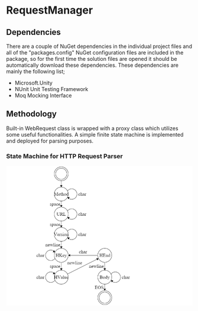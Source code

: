 # RequestManager

## Dependencies

There are a couple of NuGet dependencies in the individual project files and all of the "packages.config" NuGet configuration files are included in the package, so for the first
time the solution files are opened it should be automatically download these dependencies. These dependencies are mainly the following list;

- Microsoft.Unity
- NUnit Unit Testing Framework
- Moq Mocking Interface

## Methodology

Built-in WebRequest class is wrapped with a proxy class which utilizes some useful functionalities. A simple finite state machine is implemented and deployed for parsing purposes. 

### State Machine for HTTP Request Parser

![alt tag](https://raw.githubusercontent.com/hakanarici/RequestManager/master/FSM.png)
